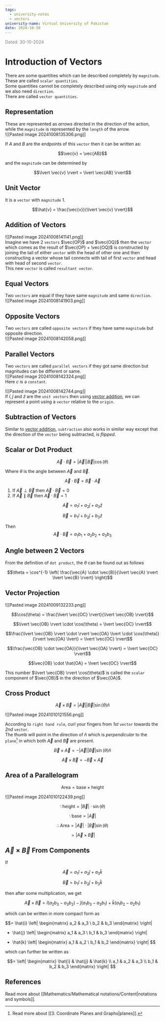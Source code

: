 ```yaml
---
tags:
  - university-notes
  - vectors
university-name: Virtual University of Pakistan
date: 2024-10-30
---
```


<span style="color: gray;">Dated: 30-10-2024</span>

# Introduction of Vectors

There are some quantities which can be described completely by `magnitude`.  
These are called `scalar quantities`.  
Some quantities cannot be completely described using only `magnitude` and we also need `direction`.  
There are called `vector quantities`.

## Representation

These are represented as _arrows_ directed in the direction of the action, while the `magnitude` is represented by the `length` of the arrow.  
![[Pasted image 20241008135306.png]]

If $A$ and $B$ are the endpoints of this `vector` then it can be written as:  

$$\vec{v} = \vec{AB}$$

and the `magnitude` can be determined by

$$\lvert \vec{v} \rvert = \lvert \vec{AB} \rvert$$

## Unit Vector

It is a `vector` with `magnitude` $1$.  

$$\hat{v} = \frac{\vec{v}}{\lvert \vec{v} \rvert}$$

## Addition of Vectors

![[Pasted image 20241008141141.png]]  
Imagine we have 2 `vectors` $\vec{OP}$ and $\vec{OQ}$ then the `vector` which comes as the result of $\vec{OP} + \vec{OQ}$ is constructed by joining the tail of either `vector` with the head of other one and then constructing a vector whose tail connects with tail of first `vector` and head with head of second `vector`.  
This new `vector` is called `resultant vector`.

## Equal Vectors

Two `vectors` are equal if they have same `magnitude` and same `direction`.  
![[Pasted image 20241008141903.png]]

## Opposite Vectors

Two `vectors` are called `opposite vectors` if they have same `magnitude` but opposite direction.  
![[Pasted image 20241008142058.png]]

## Parallel Vectors

Two `vectors` are called `parallel vectors` if they got same direction but magnitudes can be different or same.  
![[Pasted image 20241008142324.png]]  
Here $c$ is a `constant`.

![[Pasted image 20241008142744.png]]  
If $\hat{i}, \hat{j} \text{ and } \hat{z}$ are the `unit vectors` then using [vector addition](#addition-of-vectors), we can represent a point using a `vector` relative to the `origin`.

## Subtraction of Vectors

Similar to [vector addition](#addition-of-vectors), `subtraction` also works in similar way except that the direction of the `vector` being subtracted, is _flipped_.

## Scalar or Dot Product

$$\vec{A} \cdot \vec{B} = \lvert \vec{A} \rvert \lvert \vec{B} \rvert \cos (\theta)$$

Where $\theta$ is the angle between $\vec{A}$ and $\vec{B}$.  

$$\vec{A} \cdot \vec{B} = \vec{B} \cdot \vec{A}$$

1. If $\vec{A} \perp \vec{B}$ then $\vec{A} \cdot \vec{B} = 0$
2. If $\vec{A} \parallel \vec{B}$ then $\vec{A} \cdot \vec{B} = 1$

$$\vec{A} = a_1 \hat{i} + a_2 \hat{j} + a_3 \hat{z}$$

$$\vec{B} = b_1 \hat{i} + b_2 \hat{j} + b_3 \hat{z}$$

Then $$\vec{A} \cdot \vec{B} = a_1b_1 + a_2b_2 + a_3b_3$$

## Angle between 2 Vectors

From the definition of `dot product`, the $\theta$ can be found out as follows  

$$\theta = \cos^{-1} \left( \frac{\vec{A} \cdot \vec{B}}{\lvert \vec{A} \rvert \lvert \vec{B} \rvert} \right)$$

## Vector Projection

![[Pasted image 20241009132233.png]]  

$$\cos(\theta) = \frac{\lvert \vec{OC} \rvert}{\lvert \vec{OB} \rvert}$$

$$\lvert \vec{OB} \rvert \cdot \cos(\theta) = \lvert \vec{OC} \rvert$$

$$\frac{\lvert \vec{OB} \rvert \cdot \rvert \vec{OA} \lvert \cdot \cos(\theta)}{\rvert \vec{OA} \lvert} = \lvert \vec{OC} \rvert$$

$$\frac{\vec{OB} \cdot \vec{OA}}{\lvert \vec{OA} \rvert} = \lvert \vec{OC} \rvert$$

$$\vec{OB} \cdot \hat{OA} = \lvert \vec{OC} \rvert$$

This number $\lvert \vec{OB} \rvert \cos(\theta)$ is called the `scalar` component of $\vec{OB}$ in the direction of $\vec{OA}$.

## Cross Product

$$\vec{A} \times \vec{B} = \lvert \vec{A} \rvert \lvert \vec{B} \rvert \sin(\theta) \hat{n}$$

![[Pasted image 20241010121556.png]]

According to `right hand rule`, curl your fingers from _1st_ `vector` towards the _2nd_ `vector`.  
The thumb will point in the direction of $\hat{n}$ which is _perpendicular_ to the `plane`[^1] in which both $\vec{A}$ and $\vec{B}$ are present.

$$\vec{B} \times \vec{A} = - \lvert \vec{A} \rvert \lvert \vec{B} \rvert \sin(\theta) \hat{n}$$

$$\vec{A} \times \vec{B} = - \vec{B} \times \vec{A}$$

## Area of a Parallelogram

$$\text{Area} = \text{base} \times \text{height}$$

![[Pasted image 20241010122439.png]]  

$$\because \text{height} = \lvert \vec{B} \rvert \cdot \sin(\theta)$$

$$\because \text{base} = \lvert \vec{A} \rvert$$

$$\therefore \text{Area} = \lvert \vec{A} \rvert \cdot \lvert \vec{B} \rvert \sin(\theta)$$

$$= \lvert \vec{A} \times \vec{B} \rvert$$

## $\vec{A} \times \vec{B}$ From Components

If  

$$\vec{A} = a_1 \hat{i} + a_2 \hat{j} + a_3 \hat{k}$$

$$\vec{B} = b_1 \hat{i} + b_2 \hat{j} + b_3 \hat{k}$$

then after some multiplication, we get  

$$\vec{A} \times \vec{B} = \hat{i}(a_2b_3 - a_3b_2) - \hat{j}(a_1b_3 - a_3b_1) + \hat{k}(a_1b_2 - a_2b_1)$$

which can be written in more compact form as

$$= \hat{i} 
\left|
\begin{matrix}
a_2 & a_3 \\
b_2 & b_3
\end{matrix}
\right|
- \hat{j}
\left|
\begin{matrix}
a_1 & a_3 \\
b_1 & b_3
\end{matrix}
\right|
+ \hat{k}
\left|
\begin{matrix}
a_1 & a_2 \\
b_1 & b_2
\end{matrix}
\right|
$$

which can further be written as

$$= 
\left|
\begin{matrix}
\hat{i} & \hat{j} & \hat{k} \\
a_1 & a_2 & a_3 \\
b_1 & b_2 & b_3
\end{matrix}
\right|
$$

## References

Read more about [[Mathematics/Mathematical notations/Content|notations and symbols]].

[^1]: Read more about [[3. Coordinate Planes and Graphs|planes]].
